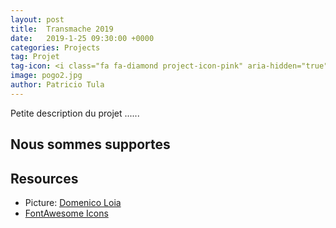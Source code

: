 ```yaml
---
layout: post
title:  Transmache 2019
date:   2019-1-25 09:30:00 +0000
categories: Projects
tag: Projet
tag-icon: <i class="fa fa-diamond project-icon-pink" aria-hidden="true"></i>
image: pogo2.jpg
author: Patricio Tula
---
```


Petite description du projet ......

## Nous sommes supportes


## Resources

- Picture: [Domenico Loia](https://unsplash.com/photos/EhTcC9sYXsw)
- [FontAwesome Icons](http://fontawesome.io/)